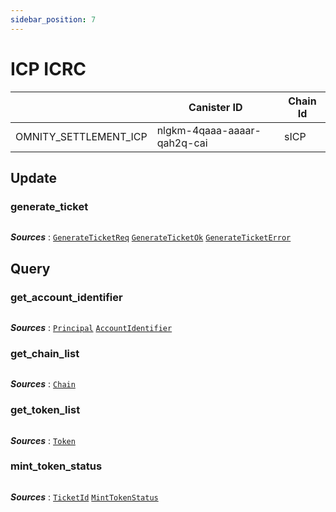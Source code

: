 ```yaml
---
sidebar_position: 7
---
```


# ICP ICRC

|  | Canister ID | Chain Id |
| --- | --- | --- |
| OMNITY_SETTLEMENT_ICP | nlgkm-4qaaa-aaaar-qah2q-cai | sICP |

## Update
### generate_ticket
```md title="generate_ticket(args: GenerateTicketReq) -> Result<GenerateTicketOk, GenerateTicketError>"
```
***Sources*** : 
[`GenerateTicketReq`](https://github.com/octopus-network/omnity-interoperability/)
[`GenerateTicketOk`](https://github.com/octopus-network/omnity-interoperability/)
[`GenerateTicketError`](https://github.com/octopus-network/omnity-interoperability/)

## Query
### get_account_identifier
```md title="get_account_identifier(principal: Principal) -> AccountIdentifier "
```
***Sources*** : 
[`Principal`](https://github.com/octopus-network/omnity-interoperability/)
[`AccountIdentifier`](https://github.com/octopus-network/omnity-interoperability/)

### get_chain_list
```md title="get_chain_list() -> Vec<Chain>"
```
***Sources*** : 
[`Chain`](https://github.com/octopus-network/omnity-interoperability/)

### get_token_list
```md title="get_token_list() -> Vec<Token>"
```
***Sources*** : 
[`Token`](https://github.com/octopus-network/omnity-interoperability/)

### mint_token_status
```md title="mint_token_status(ticket_id: TicketId) -> MintTokenStatus"
```
***Sources*** : 
[`TicketId`](https://github.com/octopus-network/omnity-interoperability/)
[`MintTokenStatus`](https://github.com/octopus-network/omnity-interoperability/)